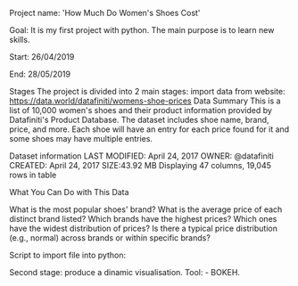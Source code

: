 Project name: 'How Much Do Women's Shoes Cost'

Goal: It is my first project with python. The main purpose is to learn new skills. 

Start: 26/04/2019

End: 28/05/2019

Stages
The project is divided into 2 main stages:
import data from website: https://data.world/datafiniti/womens-shoe-prices
Data Summary
This is a list of 10,000 women's shoes and their product information provided by Datafiniti's Product Database.
The dataset includes shoe name, brand, price, and more. Each shoe will have an entry for each price found for it and some shoes may have multiple entries.

Dataset information
LAST MODIFIED: April 24, 2017
OWNER: @datafiniti
CREATED: April 24, 2017
SIZE:43.92 MB
Displaying 47 columns, 19,045 rows in table

What You Can Do with This Data

What is the most popular shoes' brand?
What is the average price of each distinct brand listed?
Which brands have the highest prices?
Which ones have the widest distribution of prices?
Is there a typical price distribution (e.g., normal) across brands or within specific brands?

Script to import file into python:





Second stage: produce a  dinamic visualisation. Tool: - BOKEH.

